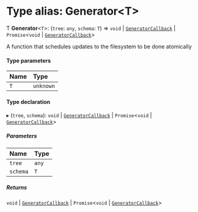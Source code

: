 # Type alias: Generator\<T\>

Ƭ **Generator**\<`T`\>: (`tree`: `any`, `schema`: `T`) => `void` \| [`GeneratorCallback`](../../reference/core-api/devkit/documents/GeneratorCallback) \| `Promise`\<`void` \| [`GeneratorCallback`](../../reference/core-api/devkit/documents/GeneratorCallback)\>

A function that schedules updates to the filesystem to be done atomically

#### Type parameters

| Name | Type      |
| :--- | :-------- |
| `T`  | `unknown` |

#### Type declaration

▸ (`tree`, `schema`): `void` \| [`GeneratorCallback`](../../reference/core-api/devkit/documents/GeneratorCallback) \| `Promise`\<`void` \| [`GeneratorCallback`](../../reference/core-api/devkit/documents/GeneratorCallback)\>

##### Parameters

| Name     | Type  |
| :------- | :---- |
| `tree`   | `any` |
| `schema` | `T`   |

##### Returns

`void` \| [`GeneratorCallback`](../../reference/core-api/devkit/documents/GeneratorCallback) \| `Promise`\<`void` \| [`GeneratorCallback`](../../reference/core-api/devkit/documents/GeneratorCallback)\>
